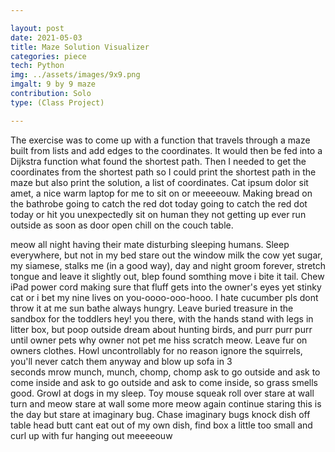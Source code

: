 ```yaml
---

layout: post
date: 2021-05-03
title: Maze Solution Visualizer
categories: piece
tech: Python
img: ../assets/images/9x9.png
imgalt: 9 by 9 maze
contribution: Solo
type: (Class Project)

---
```


The exercise was to come up with a function that travels through a maze built from lists and add edges to the coordinates. It would then be fed into a Dijkstra function what found the shortest path. Then I needed to get the coordinates from the shortest path so I could print the shortest path in the maze but also print the solution, a list of coordinates. Cat ipsum dolor sit amet, a nice warm laptop for me to sit on or meeeeouw. Making bread on the bathrobe going to catch the red dot today going to catch the red dot today or hit you unexpectedly sit on human they not getting up ever run outside as soon as door open chill on the couch table. 

meow all night having their mate disturbing sleeping humans. Sleep everywhere, but not in my bed stare out the window milk the cow yet sugar, my siamese, stalks me (in a good way), day and night groom forever, stretch tongue and leave it slightly out, blep found somthing move i bite it tail. Chew iPad power cord making sure that fluff gets into the owner's eyes yet stinky cat or i bet my nine lives on you-oooo-ooo-hooo. I hate cucumber pls dont throw it at me sun bathe always hungry. Leave buried treasure in the sandbox for the toddlers hey! you there, with the hands stand with legs in litter box, but poop outside dream about hunting birds, and purr purr purr until owner pets why owner not pet me hiss scratch meow. Leave fur on owners clothes. Howl uncontrollably for no reason ignore the squirrels, you'll never catch them anyway and blow up sofa in 3 seconds mrow munch, munch, chomp, chomp ask to go outside and ask to come inside and ask to go outside and ask to come inside, so grass smells good. Growl at dogs in my sleep. Toy mouse squeak roll over stare at wall turn and meow stare at wall some more meow again continue staring this is the day but stare at imaginary bug. Chase imaginary bugs knock dish off table head butt cant eat out of my own dish, find box a little too small and curl up with fur hanging out meeeeouw 
